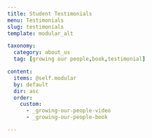```yaml
---
title: Student Testimonials
menu: Testimonials
slug: testimonials
template: modular_alt

taxonomy:
  category: about_us
  tag: [growing our people,book,testimonial]

content:
  items: @self.modular
  by: default
  dir: asc
  order:
    custom:
      - _growing-our-people-video
      - _growing-our-people-book

---
```

